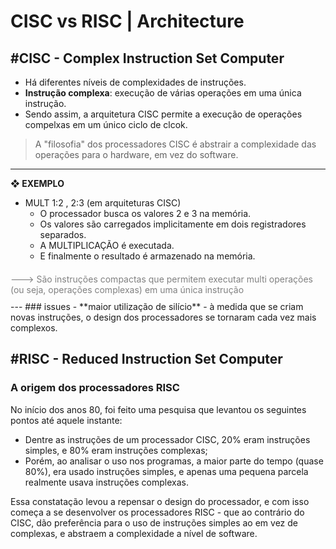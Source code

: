# CISC vs RISC | Architecture

## #CISC - Complex Instruction Set Computer

- Há diferentes níveis de complexidades de instruções.
- **Instrução complexa**: execução de várias operações em uma única instrução.
- Sendo assim, a arquitetura CISC permite a execução de operações compelxas em um único ciclo de clcok.

> A "filosofia" dos processadores CISC é abstrair a complexidade das operações para o hardware, em vez do software.

---
**❖ EXEMPLO** 
- MULT 1:2 , 2:3 (em arquiteturas CISC)
	- O processador busca os valores 2 e 3 na memória.
	- Os valores são carregados implicitamente em dois registradores separados.
	- A MULTIPLICAÇÃO é executada.
	- E finalmente o resultado é armazenado na memória.
<p style="color: gray; margin-top: 20px; margin-bottom: 10px; margin-left:0px"> ---> São instruções compactas que permitem executar multi operações (ou seja, operações complexas) em uma única instrução</p>
---
### issues 
-  **maior utilização de silício** - à medida que se criam novas instruções, o design dos processadores se tornaram cada vez mais complexos.

## #RISC - Reduced Instruction Set Computer

### A origem dos processadores RISC
No início dos anos 80, foi feito uma pesquisa que levantou os seguintes pontos até aquele instante:

- Dentre as instruções de um processador CISC, 20% eram instruções simples, e 80% eram instruções complexas;
- Porém, ao analisar o uso nos programas, a maior parte do tempo (quase 80%), era usado instruções simples, e apenas uma pequena parcela realmente usava instruções complexas.

Essa constatação levou a repensar o design do processador, e com isso começa a se desenvolver os processadores RISC - que ao contrário do CISC, dão preferência para o uso de instruções simples ao em vez de complexas, e abstraem a complexidade a nível de software.